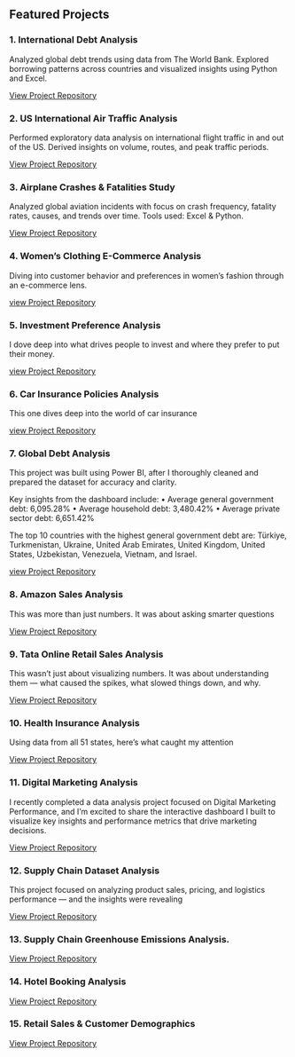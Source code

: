 ## Featured Projects

### 1. International Debt Analysis  
Analyzed global debt trends using data from The World Bank. Explored borrowing patterns across countries and visualized insights using Python and Excel.  

[View Project Repository](https://www.linkedin.com/posts/badmus-ibraheem-b7576635b_im-excited-to-present-my-first-live-analysis-activity-7327743691886936064-Ihym?utm_source=social_share_send&utm_medium=member_desktop_web&rcm=ACoAAFmimQkBYBgh5-xqpPIdw5INl85e3sQ6kAU)

### 2. US International Air Traffic Analysis  
Performed exploratory data analysis on international flight traffic in and out of the US. Derived insights on volume, routes, and peak traffic periods.

[View Project Repository](https://www.linkedin.com/posts/badmus-ibraheem-b7576635b_visual-insights-into-us-international-air-activity-7329156656699748352-li88?utm_source=social_share_send&utm_medium=member_desktop_web&rcm=ACoAAFmimQkBYBgh5-xqpPIdw5INl85e3sQ6kAU)

### 3. Airplane Crashes & Fatalities Study  
Analyzed global aviation incidents with focus on crash frequency, fatality rates, causes, and trends over time. Tools used: Excel & Python.  

[View Project Repository](https://www.linkedin.com/posts/badmus-ibraheem-b7576635b_visual-analysis-of-global-airplane-crashes-activity-7329156456312619009-38t1?utm_source=social_share_send&utm_medium=member_desktop_web&rcm=ACoAAFmimQkBYBgh5-xqpPIdw5INl85e3sQ6kAU)


### 4.  Women’s Clothing E-Commerce Analysis
Diving into customer behavior and preferences in women’s fashion through an e-commerce lens.

[view Project Repository](https://www.linkedin.com/posts/badmus-ibraheem-b7576635b_powerbi-powerquery-ecommerceanalytics-activity-7331757354889195521-gCjg?utm_source=social_share_send&utm_medium=member_desktop_web&rcm=ACoAAFmimQkBYBgh5-xqpPIdw5INl85e3sQ6kAU)

### 5. Investment Preference Analysis

I dove deep into what drives people to invest and where they prefer to put their money.

[view Project Repository](https://www.linkedin.com/posts/badmus-ibraheem-b7576635b_powerbi-powerquery-investmentanalysis-activity-7331756914491482112-zt90?utm_source=social_share_send&utm_medium=member_desktop_web&rcm=ACoAAFmimQkBYBgh5-xqpPIdw5INl85e3sQ6kAU)

### 6. Car Insurance Policies Analysis
This one dives deep into the world of car insurance

[view Project Repository](https://www.linkedin.com/posts/badmus-ibraheem-b7576635b_powerbi-powerquery-dataanalytics-activity-7331756152109559808-kTkd?utm_source=social_share_send&utm_medium=member_desktop_web&rcm=ACoAAFmimQkBYBgh5-xqpPIdw5INl85e3sQ6kAU)

### 7. Global Debt Analysis
This project was built using Power BI, after I thoroughly cleaned and prepared the dataset for accuracy and clarity.

Key insights from the dashboard include:
 • Average general government debt: 6,095.28%
 • Average household debt: 3,480.42%
 • Average private sector debt: 6,651.42%

The top 10 countries with the highest general government debt are:
Türkiye, Turkmenistan, Ukraine, United Arab Emirates, United Kingdom, United States, Uzbekistan, Venezuela, Vietnam, and Israel.

[view Project Repository](https://www.linkedin.com/posts/badmus-ibraheem-b7576635b_im-excited-to-present-my-first-live-analysis-activity-7327743691886936064-Ihym?utm_source=social_share_send&utm_medium=member_desktop_web&rcm=ACoAAFmimQkBYBgh5-xqpPIdw5INl85e3sQ6kAU)

### 8. Amazon Sales Analysis
This was more than just numbers.
It was about asking smarter questions

[View Project Repository](https://www.linkedin.com/posts/badmus-ibraheem-b7576635b_im-excited-to-share-my-projects-on-amazon-activity-7338597943123316736-pPue?utm_source=social_share_send&utm_medium=member_desktop_web&rcm=ACoAAFmimQkBYBgh5-xqpPIdw5INl85e3sQ6kAU)

### 9. Tata Online Retail Sales Analysis
This wasn’t just about visualizing numbers.
It was about understanding them — what caused the spikes, what slowed things down, and why.

[View Project Repository](https://www.linkedin.com/posts/badmus-ibraheem-b7576635b_im-excited-to-share-my-tata-online-retail-activity-7338599547469762561-Ez3E?utm_source=social_share_send&utm_medium=member_desktop_web&rcm=ACoAAFmimQkBYBgh5-xqpPIdw5INl85e3sQ6kAU)

### 10. Health Insurance Analysis
Using data from all 51 states, here’s what caught my attention

[View Project Repository](https://www.linkedin.com/posts/badmus-ibraheem-b7576635b_im-excited-to-share-my-9th-project-out-of-activity-7338600082042195970-PbT3?utm_source=social_share_send&utm_medium=member_desktop_web&rcm=ACoAAFmimQkBYBgh5-xqpPIdw5INl85e3sQ6kAU)

### 11. Digital Marketing Analysis
I recently completed a data analysis project focused on Digital Marketing Performance, and I’m excited to share the interactive dashboard I built to visualize key insights and performance metrics that drive marketing decisions.

[View Project Repository](https://www.linkedin.com/posts/badmus-ibraheem-b7576635b_unveiling-insights-from-my-digital-marketing-activity-7338600425610194946-SfJD?utm_source=social_share_send&utm_medium=member_desktop_web&rcm=ACoAAFmimQkBYBgh5-xqpPIdw5INl85e3sQ6kAU)

### 12. Supply Chain Dataset Analysis
This project focused on analyzing product sales, pricing, and logistics performance — and the insights were revealing

[View Project Repository](https://www.linkedin.com/posts/badmus-ibraheem-b7576635b_excited-to-share-my-11th-data-analysis-activity-7338606478821384193-wVsj?utm_source=social_share_send&utm_medium=member_desktop_web&rcm=ACoAAFmimQkBYBgh5-xqpPIdw5INl85e3sQ6kAU)

### 13. Supply Chain Greenhouse Emissions Analysis.

[View Project Repository](https://www.linkedin.com/posts/badmus-ibraheem-b7576635b_im-thrilled-to-share-one-of-the-key-projects-activity-7338967609268236288-q3Pq?utm_source=social_share_send&utm_medium=member_desktop_web&rcm=ACoAAFmimQkBYBgh5-xqpPIdw5INl85e3sQ6kAU)

### 14. Hotel Booking Analysis

[View Project Repository](https://www.linkedin.com/posts/badmus-ibraheem-b7576635b_im-excited-to-share-the-14th-project-activity-7338968810839863296--OkC?utm_source=social_share_send&utm_medium=member_desktop_web&rcm=ACoAAFmimQkBYBgh5-xqpPIdw5INl85e3sQ6kAU)

### 15. Retail Sales & Customer Demographics

[View Project Repository](https://www.linkedin.com/posts/badmus-ibraheem-b7576635b_im-excited-to-share-my-final-project-activity-7338972736188231680-x31n?utm_source=social_share_send&utm_medium=member_desktop_web&rcm=ACoAAFmimQkBYBgh5-xqpPIdw5INl85e3sQ6kAU)
